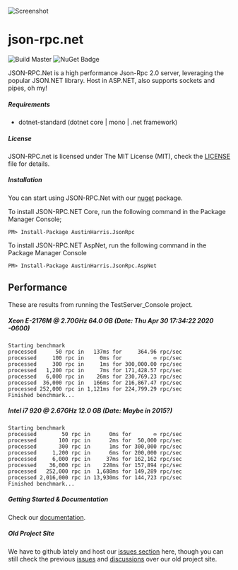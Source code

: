 
![Screenshot](http://i.imgur.com/rxHaXLb.png)

json-rpc.net
============
![Build Master](https://github.com/Astn/JSON-RPC.NET/workflows/Build%20Master/badge.svg) ![NuGet Badge](https://buildstats.info/nuget/AustinHarris.JsonRpc)

JSON-RPC.Net is a high performance Json-Rpc 2.0 server, leveraging the popular JSON.NET library. Host in ASP.NET, also supports sockets and pipes, oh my!

##### Requirements
* dotnet-standard (dotnet core | mono | .net framework)

##### License
JSON-RPC.net is licensed under The MIT License (MIT), check the [LICENSE](https://github.com/CoiniumServ/JSON-RPC.NET/blob/master/LICENSE) file for details.

##### Installation

You can start using JSON-RPC.Net with our [nuget](https://www.nuget.org/packages/AustinHarris.JsonRpc/) package.

To install JSON-RPC.NET Core, run the following command in the Package Manager Console;

```
PM> Install-Package AustinHarris.JsonRpc
```

To install JSON-RPC.NET AspNet, run the following command in the Package Manager Console

```
PM> Install-Package AustinHarris.JsonRpc.AspNet
```

## Performance

These are results from running the TestServer_Console project.

##### Xeon E-2176M @ 2.70GHz 64.0 GB (Date: Thu Apr 30 17:34:22 2020 -0600)

```
Starting benchmark
processed      50 rpc in   137ms for     364.96 rpc/sec
processed     100 rpc in     0ms for          ∞ rpc/sec
processed     300 rpc in     1ms for 300,000.00 rpc/sec
processed   1,200 rpc in     7ms for 171,428.57 rpc/sec
processed   6,000 rpc in    26ms for 230,769.23 rpc/sec
processed  36,000 rpc in   166ms for 216,867.47 rpc/sec
processed 252,000 rpc in 1,121ms for 224,799.29 rpc/sec
Finished benchmark...
```

##### Intel i7 920 @ 2.67GHz 12.0 GB (Date: Maybe in 2015?)
> 
```
Starting benchmark
processed        50 rpc in      0ms for       ∞ rpc/sec
processed       100 rpc in      2ms for  50,000 rpc/sec
processed       300 rpc in      1ms for 300,000 rpc/sec
processed     1,200 rpc in      6ms for 200,000 rpc/sec
processed     6,000 rpc in     37ms for 162,162 rpc/sec
processed    36,000 rpc in    228ms for 157,894 rpc/sec
processed   252,000 rpc in  1,688ms for 149,289 rpc/sec
processed 2,016,000 rpc in 13,930ms for 144,723 rpc/sec
Finished benchmark...
```





##### Getting Started & Documentation

Check our [documentation](https://github.com/Astn/JSON-RPC.NET/wiki).

##### Old Project Site

We have to github lately and host our [issues section](https://github.com/Astn/JSON-RPC.NET/issues) here, though you can still check the previous [issues](https://jsonrpc2.codeplex.com/workitem/list/basic) and [discussions](https://jsonrpc2.codeplex.com/discussions) over our old project site.
